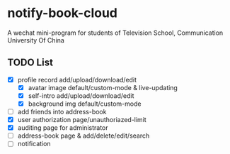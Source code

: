# notify-book-cloud
A wechat mini-program for students of Television School, Communication University Of China

## TODO List
- [x] profile record add/upload/download/edit
  - [x] avatar image default/custom-mode & live-updating
  - [x] self-intro add/upload/download/edit
  - [x] background img default/custom-mode 
- [ ] add friends into address-book
- [x] user authorization page/unauthoriazed-limit
- [x] auditing page for administrator
- [ ] address-book page & add/delete/edit/search
- [ ] notification
